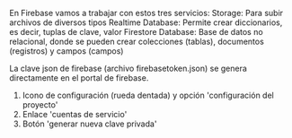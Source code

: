 En Firebase vamos a trabajar con estos tres servicios:
Storage:
    Para subir archivos de diversos tipos
Realtime Database:
    Permite crear diccionarios, es decir, tuplas de clave, valor
Firestore Database:
    Base de datos no relacional, donde se pueden crear colecciones (tablas), documentos (registros) y campos (campos)

La clave json de firebase (archivo firebasetoken.json) se genera directamente en el portal de firebase.
1) Icono de configuración (rueda dentada) y opción 'configuración del proyecto'
2) Enlace 'cuentas de servicio'
3) Botón 'generar nueva clave privada'